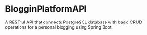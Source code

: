 # BlogginPlatformAPI

A RESTful API that connects PostgreSQL database with basic CRUD operations for a personal blogging using Spring Boot
